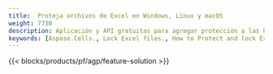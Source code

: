 ```yaml
---
title:  Proteja archivos de Excel en Windows, Linux y macOS
weight: 7730
description: Aplicación y API gratuitas para agregar protección a las hojas de cálculo XLS, XLSX y ODS
keywords: [Aspose.Cells., Lock Excel files., How to Protect and lock Excel document., Protect Excel files., Encrypt Excel Files]
---
```

{{< blocks/products/pf/agp/feature-solution >}} 


